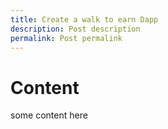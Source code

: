 ```yaml
---
title: Create a walk to earn Dapp
description: Post description
permalink: Post permalink
---
```


# Content

some content here
